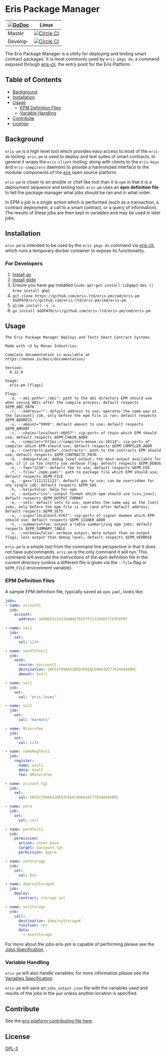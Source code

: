 # Eris Package Manager

|[![GoDoc](https://godoc.org/github.com/eris-pm?status.png)](https://godoc.org/github.com/eris-ltd/eris-pm) | Linux |
|---|-------|
| Master | [![Circle CI](https://circleci.com/gh/eris-ltd/eris-pm/tree/master.svg?style=svg)](https://circleci.com/gh/eris-ltd/eris-pm/tree/master) |
| Develop | [![Circle CI](https://circleci.com/gh/eris-ltd/eris-pm/tree/develop.svg?style=svg)](https://circleci.com/gh/eris-ltd/eris-pm/tree/develop) |


The Eris Package Manager is a utility for deploying and testing smart contract packages. It is most commonly used by `eris pkgs do`, a command exposed through [eris-cli](https://monax.io/docs/documentation/cli), the entry point for the Eris Platform.

## Table of Contents

- [Background](#background)
- [Installation](#installation)
- [Usage](#usage)
  - [EPM Definition Files](#epm-definition-files)
  - [Variable Handling](#variable-handling)
- [Contribute](#contribute)
- [License](#license)

## Background

`eris-pm` is a high level tool which provides easy access to most of the `eris-db` tooling. `eris-pm` is used to deploy and test suites of smart contracts. In general it wraps the `eris-client` tooling, along with clients to the `eris-keys` and `eris-compilers` daemons to provide a harmonized interface to the modular components of the [eris](https://monax.io/docs/documentation/) open source platform.

`eris-pm` is closer to an ansible or chef like tool than it is `npm` in that it is a deployment sequence and testing tool. `eris-pm` uses an **epm definition file** to tell the package manager what jobs should be ran and in what order.

In EPM a *job* is a single action which is performed (such as a transaction, a contract deployment, a call to a smart contract, or a query of information). The results of these jobs are then kept in variables and may be used in later jobs.

## Installation

`eris-pm` is intended to be used by the `eris pkgs do` command via [eris-cli](https://github.com/eris-ltd/eris-cli), which runs a temporary docker container to expose its functionality.

### For Developers

1. [Install go](https://golang.org/doc/install)
2. [Install glide](https://github.com/Masterminds/glide)
3. Ensure you have `gmp` installed (`sudo apt-get install libgmp3-dev || brew install gmp`)
4. `git clone https://github.com/eris-ltd/eris-pm/cmd/eris-pm $GOPATH/src/github.com/eris-ltd/eris-pm/cmd/eris-pm`
5. `glide install -s -v`
6. `go install $GOPATH/src/github.com/eris-ltd/eris-pm/cmd/eris-pm`

## Usage

```
The Eris Package Manager Deploys and Tests Smart Contract Systems

Made with <3 by Monax Industries.

Complete documentation is available at https://monax.io/docs/documentation/

Version:
  0.12.0

Usage:
  eris-pm [flags]

Flags:
  -a, --abi-path="./abi": path to the abi directory EPM should use when saving ABIs after the compile process; default respects $EPM_ABI_PATH
  -r, --address="": default address to use; operates the same way as the [account] job, only before the epm file is ran; default respects $EPM_ADDRESS
  -u, --amount="9999": default amount to use; default respects $EPM_AMOUNT
  -c, --chain="localhost:46657": <ip:port> of chain which EPM should use; default respects $EPM_CHAIN_ADDR
  -m, --compiler="https://compilers.monax.io:10114": <ip:port> of compiler which EPM should use; default respects $EPM_COMPILER_ADDR
  -p, --contracts-path="./contracts": path to the contracts EPM should use; default respects $EPM_CONTRACTS_PATH
  -d, --debug=false: debug level output; the most output available for epm; if it is too chatty use verbose flag; default respects $EPM_DEBUG
  -n, --fee="1234": default fee to use; default respects $EPM_FEE
  -f, --file="./epm.yaml": path to package file which EPM should use; default respects $EPM_FILE
  -g, --gas="1111111111": default gas to use; can be overridden for any single job; default respects $EPM_GAS
  -h, --help=false: help for epm
  -o, --output="csv": output format which epm should use [csv,json]; default respects $EPM_OUTPUT_FORMAT
  -e, --set=: default sets to use; operates the same way as the [set] jobs, only before the epm file is ran (and after default address; default respects $EPM_SETS
  -s, --sign="localhost:4767": <ip:port> of signer daemon which EPM should use; default respects $EPM_SIGNER_ADDR
  -t, --summary=true: output a table summarizing epm jobs; default respects $EPM_SUMMARY_TABLE
  -v, --verbose=false: verbose output; more output than no output flags; less output than debug level; default respects $EPM_VERBOSE
```

`eris-pm` is a simple tool from the command line perspective in that it does not have subcommands. `eris-pm` is the only command it will run. This command will execute the instructions of the epm definition file in the current directory (unless a different file is given via the `--file` flag or `$EPM_FILE` environment variable).

### EPM Definition Files

A sample EPM definition file, typically saved as `epm.yaml`, looks like:

```yaml
jobs:
- name: account1
  job:
    account:
      address: 1040E6521541DAB4E7EE57F21226DD17CE9F0FB7

- name: val1
  job:
    set:
      val: 1234

- name: sendTxTest1
  job:
    send:
      source: $account1
      destination: 58FD1799AA32DED3F6EAC096A1DC77834A446B9C
      amount: $val1

- name: val1
  job:
    set:
      val: "eris_loves"

- name: val2
  job:
    set:
      val: "marmots"

- name: MinersFee
  job:
    set:
      val: 1234

- name: nameRegTest1
  job:
    register:
      name: $val1
      data: $val2
      fee: $MinersFee

- name: account_tgt
  job:
    set:
      val: 58FD1799AA32DED3F6EAC096A1DC77834A446B9C

- name: perm
  job:
    set:
      val: call

- name: permTest2
  job:
    permission:
      action: unset_base
      target: $account_tgt
      permission: $perm

- name: setStorage
  job:
    set:
      val: 0x5

- name: deployStorageK
  job:
    deploy:
      contract: storage.sol

- name: setStorage
  job:
    call:
      destination: $deployStorageK
      function: set
      data: 
        - $setStorage
```

For more about the jobs eris-pm is capable of performing please see the [Jobs Specification](https://monax.io/docs/documentation/pm/latest/specifications/jobs_specification/).

### Variable Handling

`eris-pm` will also handle variables; for more information please see the [Variables Specification](https://monax.io/docs/documentation/pm/latest/specifications/variable_specification/).

`eris-pm` will save an `jobs_output.json` file with the variables used and results of the jobs in the `pwd` unless another location is specified.

## Contribute

See the [eris platform contributing file here](https://github.com/eris-ltd/coding/blob/master/github/CONTRIBUTING.md).

## License

[GPL-3](LICENSE)

